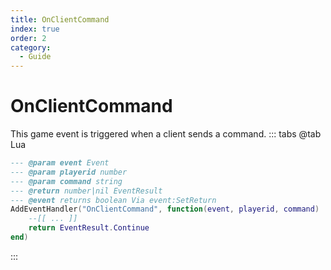 ```yaml
---
title: OnClientCommand
index: true
order: 2
category:
  - Guide
---
```


# OnClientCommand
This game event is triggered when a client sends a command.
::: tabs
@tab Lua
```lua
--- @param event Event
--- @param playerid number
--- @param command string
--- @return number|nil EventResult
--- @event returns boolean Via event:SetReturn
AddEventHandler("OnClientCommand", function(event, playerid, command)
    --[[ ... ]]
    return EventResult.Continue
end)
```

:::